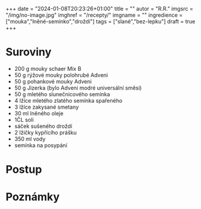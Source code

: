 
+++
date = "2024-01-08T20:23:26+01:00"
title = ""
autor = "R.R."
imgsrc = "/img/no-image.jpg"
imghref = "/recepty/"
imgname = ""
ingredience = ["mouka","lněné-semínko","droždí"]
tags = ["slané","bez-lepku"]
draft = true
+++

# Suroviny
- 200 g mouky schaer Mix B
- 50 g rýžové mouky polohrubé Adveni
- 50 g pohankové mouky Adveni
- 50 g Jizerka (bylo Adveni modré universální směsi)
- 50 g mletého slunečnicového semínka
- 4 lžíce mletého zlatého semínka spařeného
- 3 lžíce zakysané smetany
- 30 ml lněného oleje
- 1ČL soli
- sáček sušeného droždí
- 2 lžičky kypřícího prášku
- 350 ml vody
- semínka na posypání
# Postup
<!--nejprve v míse důkladně promíchejte všechny sypké suroviny, přidejte mleté spařené lněné semínko, zakysanou smetanu a část vody.

Začněte mixérem nebo robotem zpracovávat v těsto,postupně přilévejte zbylou vodu a nakonec zapracujte olej.

Vytvořte vláčné těsto, které nechte v míse přetažené potravinovou folií zdvojnásobit objem.

Troubu nahřejte na maximum a na spodní rošt dejte plech. (pokud máte troubu s párou, postupujte jak jste zvyklí).

Z nakynutého těsta vypracujte na pomoučené ploše bochánky, Každý bochánek důkladně propracujte a snažte se do něho dostat co nejvíce vzduchu.

Vrch potřete vodou, nařízněte do kříže a obalte semínky, které máte doma.

Nechte zhruba 15 minut odpočívat v teple a mezitím na plech, který jste umístili do trouby vylijte litr vody a troubu zavřete.

Po patnácti minutách otevřete troubu a rychle vložte plech – pozor na páru, která z trouby vyletí.

Pečte cca 30 minut na maximum, poté vyndejte spodní plech, snižte teplotu a dopékejte do požadované barvy.

Doba pečení je pouze informační, musíte dle své trouby.

Pokud chcete bulky křupavější, ihned přemístěte na mřížku. Pokud preferujte měkčí pečivo, nechte zchladnout na plechu.-->
# Poznámky